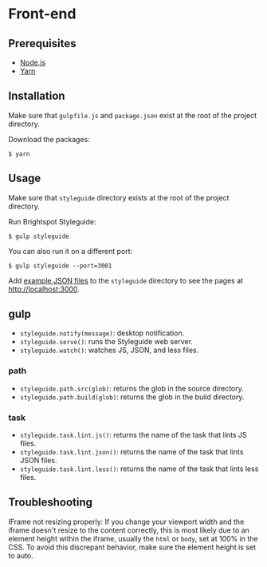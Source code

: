 # Front-end

## Prerequisites

* [Node.js](https://nodejs.org/en/)
* [Yarn](https://yarnpkg.com/en/docs/install)

## Installation

Make sure that `gulpfile.js` and `package.json` exist at the root of the project directory.

Download the packages:

    $ yarn

## Usage

Make sure that `styleguide` directory exists at the root of the project directory.

Run Brightspot Styleguide:

    $ gulp styleguide

You can also run it on a different port:

    $ gulp styleguide --port=3001

Add [example JSON files](example/styleguide) to the `styleguide` directory to see the pages at [http://localhost:3000](http://localhost:3000).

## gulp

* `styleguide.notify(message)`: desktop notification.
* `styleguide.serve()`: runs the Styleguide web server.
* `styleguide.watch()`: watches JS, JSON, and less files.

### path

* `styleguide.path.src(glob)`: returns the glob in the source directory.
* `styleguide.path.build(glob)`: returns the glob in the build directory.

### task

* `styleguide.task.lint.js()`: returns the name of the task that lints JS files.
* `styleguide.task.lint.json()`: returns the name of the task that lints JSON files.
* `styleguide.task.lint.less()`: returns the name of the task that lints less files.

## Troubleshooting

IFrame not resizing properly:
If you change your viewport width and the iframe doesn't resize to the content correctly, this is most likely due to an element height within the iframe, usually the `html` or `body`, set at 100% in the CSS. To avoid this discrepant behavior, make sure the element height is set to auto.
